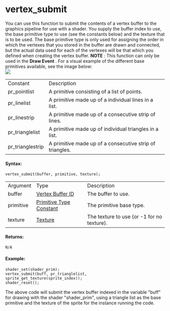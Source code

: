# vertex_submit

You can use this function to submit the contents of a vertex buffer to
the graphics pipeline for use with a shader. You supply the buffer index
to use, the base primitive type to use (see the constants below) and the
texture that is to be used. The base primitive type is only used for
assigning the order in which the vertexes that you stored in the buffer
are drawn and connected, but the actual data used for each of the
vertexes will be that which you defined when creating the vertex buffer.
**NOTE** : This function can only be used in the **Draw Event** . For a
visual example of the different base primitives available, see the image
below:  
![](https://gms.magecorn.com/Manual/assets/Images/Scripting_Reference/GML/Reference/Drawing/primitive_types.png)  

|                  |                                                          |
|------------------|----------------------------------------------------------|
| Constant         | Description                                              |
| pr_pointlist     | A primitive consisting of a list of points.              |
| pr_linelist      | A primitive made up of a individual lines in a list.     |
| pr_linestrip     | A primitive made up of a consecutive strip of lines.     |
| pr_trianglelist  | A primitive made up of individual triangles in a list.   |
| pr_trianglestrip | A primitive made up of a consecutive strip of triangles. |

#### Syntax:

``` gml
vertex_submit(buffer, primitive, texture);
```

|           |                                                                                                                                 |                                            |
|-----------|---------------------------------------------------------------------------------------------------------------------------------|--------------------------------------------|
| Argument  | Type                                                                                                                            | Description                                |
| buffer    |  [Vertex Buffer ID](../../../../../GameMaker_Language/GML_Reference/Drawing/Primitives/vertex_create_buffer)                | The buffer to use.                         |
| primitive |  [Primitive Type Constant](../../../../../GameMaker_Language/GML_Reference/Drawing/Primitives/draw_primitive_begin)         | The primitive base type.                   |
| texture   |  [Texture](../../../../../GameMaker_Language/GML_Reference/Asset_Management/Sprites/Sprite_Information/sprite_get_texture)  | The texture to use (or -1 for no texture). |

#### Returns:

``` gml
N/A
```

#### Example:

``` gml
shader_set(shader_prim);
vertex_submit(buff, pr_trianglelist, sprite_get_texture(sprite_index));
shader_reset();
```

The above code will submit the vertex buffer indexed in the variable
"buff" for drawing with the shader "shader_prim", using a triangle list
as the base primitive and the texture of the sprite for the instance
running the code.
